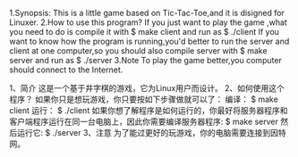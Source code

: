 1.Synopsis:
This is a little game based on Tic-Tac-Toe,and it is disigned for Linuxer.
2.How to use this program?
If you just want to play the game ,what you need to do is compile it with
$ make client
and run as
$ ./client
If you want to know how the program is running,you'd better to run the server and client at one computer,so you should also compile server with
$ make server
and run as
$ ./server
3.Note
To play the game better,you computer should connect to the Internet.

1、简介
这是一个基于井字棋的游戏，它为Linux用户而设计。
2、如何使用这个程序？
如果你只是想玩游戏，你只要按如下步骤做就可以了：
编译：
$ make client
运行：
$ ./client
如果你想了解程序是如何运行的，你最好将服务器程序和客户端程序运行在同一台电脑上，因此你需要编译服务器程序:
$ make server
然后运行它:
$ ./server
3、注意
为了能过更好的玩游戏，你的电脑需要连接到因特网。
